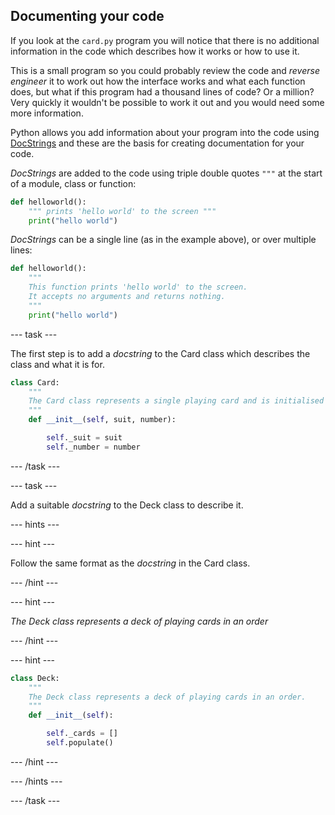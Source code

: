 ## Documenting your code

If you look at the `card.py` program you will notice that there is no additional information in the code which describes how it works or how to use it. 

This is a small program so you could probably review the code and *reverse engineer* it to work out how the interface works and what each function does, but what if this program had a thousand lines of code? Or a million? Very quickly it wouldn't be possible to work it out and you would need some more information.

Python allows you add information about your program into the code using [DocStrings](https://www.python.org/dev/peps/pep-0257/#what-is-a-docstring) and these are the basis for creating documentation for your code.

*DocStrings* are added to the code using triple double quotes `"""` at the start of a module, class or function:

```python
def helloworld():
    """ prints 'hello world' to the screen """
    print("hello world")
```

*DocStrings* can be a single line (as in the example above), or over multiple lines:

```python
def helloworld():
    """
    This function prints 'hello world' to the screen.
    It accepts no arguments and returns nothing.
    """
    print("hello world")
```

--- task ---

The first step is to add a *docstring* to the Card class which describes the class and what it is for.

```python
class Card:
    """
    The Card class represents a single playing card and is initialised by passing a suit and number.
    """
    def __init__(self, suit, number):

        self._suit = suit
        self._number = number
```

--- /task ---

--- task ---

Add a suitable *docstring* to the Deck class to describe it.

--- hints ---

--- hint ---

Follow the same format as the *docstring* in the Card class.

--- /hint ---

--- hint ---

*The Deck class represents a deck of playing cards in an order*

--- /hint ---

--- hint ---

```python
class Deck:
    """
    The Deck class represents a deck of playing cards in an order.
    """
    def __init__(self):

        self._cards = []
        self.populate()
```

--- /hint ---

--- /hints ---

--- /task ---
